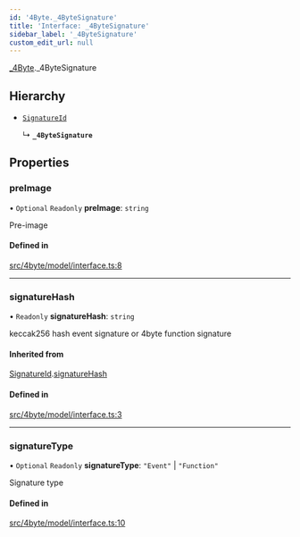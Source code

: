 ```yaml
---
id: '4Byte._4ByteSignature'
title: 'Interface: _4ByteSignature'
sidebar_label: '_4ByteSignature'
custom_edit_url: null
---
```


[\_4Byte](../namespaces/4Byte.md).\_4ByteSignature

## Hierarchy

-   [`SignatureId`](4Byte.SignatureId.md)

    ↳ **`_4ByteSignature`**

## Properties

### preImage

• `Optional` `Readonly` **preImage**: `string`

Pre-image

#### Defined in

[src/4byte/model/interface.ts:8](https://github.com/leovigna/web3-redux/blob/a7bfc9c/src/4byte/model/interface.ts#L8)

---

### signatureHash

• `Readonly` **signatureHash**: `string`

keccak256 hash event signature or 4byte function signature

#### Inherited from

[SignatureId](4Byte.SignatureId.md).[signatureHash](4Byte.SignatureId.md#signaturehash)

#### Defined in

[src/4byte/model/interface.ts:3](https://github.com/leovigna/web3-redux/blob/a7bfc9c/src/4byte/model/interface.ts#L3)

---

### signatureType

• `Optional` `Readonly` **signatureType**: `"Event"` \| `"Function"`

Signature type

#### Defined in

[src/4byte/model/interface.ts:10](https://github.com/leovigna/web3-redux/blob/a7bfc9c/src/4byte/model/interface.ts#L10)
